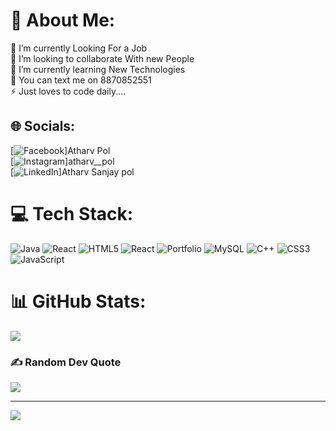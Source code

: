 # 💫 About Me:
🔭 I’m currently Looking For a Job<br>👯 I’m looking to collaborate With new People<br>🌱 I’m currently learning New Technologies<br>💬 You can text me on 8870852551<br>⚡ Just loves to code daily....


## 🌐 Socials:
[![Facebook](https://img.shields.io/badge/Facebook-%231877F2.svg?logo=Facebook&logoColor=white)]Atharv Pol  <br>[![Instagram](https://img.shields.io/badge/Instagram-%23E4405F.svg?logo=Instagram&logoColor=white)]atharv__pol <br>[![LinkedIn](https://img.shields.io/badge/LinkedIn-%230077B5.svg?logo=linkedin&logoColor=white)]Atharv Sanjay pol 

# 💻 Tech Stack:
![Java](https://img.shields.io/badge/java-%23ED8B00.svg?style=for-the-badge&logo=openjdk&logoColor=white)  ![React](https://img.shields.io/badge/react-%2320232a.svg?style=for-the-badge&logo=react&logoColor=%2361DAFB) ![HTML5](https://img.shields.io/badge/html5-%23E34F26.svg?style=for-the-badge&logo=html5&logoColor=white) ![React](https://img.shields.io/badge/react-%2320232a.svg?style=for-the-badge&logo=react&logoColor=%2361DAFB) ![Portfolio](https://img.shields.io/badge/Portfolio-%23000000.svg?style=for-the-badge&logo=firefox&logoColor=#FF7139) ![MySQL](https://img.shields.io/badge/mysql-%2300000f.svg?style=for-the-badge&logo=mysql&logoColor=white) ![C++](https://img.shields.io/badge/c++-%2300599C.svg?style=for-the-badge&logo=c%2B%2B&logoColor=white) ![CSS3](https://img.shields.io/badge/css3-%231572B6.svg?style=for-the-badge&logo=css3&logoColor=white) ![JavaScript](https://img.shields.io/badge/javascript-%23323330.svg?style=for-the-badge&logo=javascript&logoColor=%23F7DF1E)
# 📊 GitHub Stats:
![](https://github-readme-stats.vercel.app/api?username=atharv-2003&theme=dark&hide_border=false&include_all_commits=true&count_private=false)<br/>


### ✍️ Random Dev Quote
![](https://quotes-github-readme.vercel.app/api?type=horizontal&theme=radical)

---
[![](https://visitcount.itsvg.in/api?id=Pratham3753&icon=0&color=0)](https://visitcount.itsvg.in)

<!-- Proudly created with GPRM ( https://gprm.itsvg.in ) -->
